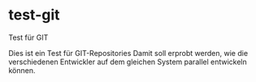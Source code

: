 test-git
========

Test für GIT

Dies ist ein Test für GIT-Repositories
Damit soll erprobt werden, wie die verschiedenen Entwickler auf dem gleichen System parallel entwickeln können.

